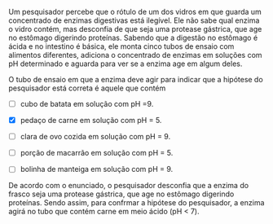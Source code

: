

Um pesquisador percebe que o rótulo de um dos vidros em que guarda um concentrado de enzimas digestivas está ilegível. Ele não sabe qual enzima o vidro contém, mas desconfia de que seja uma protease gástrica, que age no estômago digerindo proteínas. Sabendo que a digestão no estômago é ácida e no intestino é básica, ele monta cinco tubos de ensaio com alimentos diferentes, adiciona o concentrado de enzimas em soluções com pH determinado e aguarda para ver se a enzima age em algum deles.

O tubo de ensaio em que a enzima deve agir para indicar que a hipótese do pesquisador está correta é aquele que contém



- [ ] cubo de batata em solução com pH =9.
- [x] pedaço de carne em solução com pH = 5.
- [ ] clara de ovo cozida em solução com pH = 9.
- [ ] porção de macarrão em solução com pH = 5.
- [ ] bolinha de manteiga em solução com pH = 9.


De acordo com o enunciado, o pesquisador desconfia que a enzima do frasco seja uma protease gástrica, que age no estômago digerindo proteínas. Sendo assim, para confrmar a hipótese do pesquisador, a enzima agirá no tubo que contém carne em meio ácido (pH < 7).
